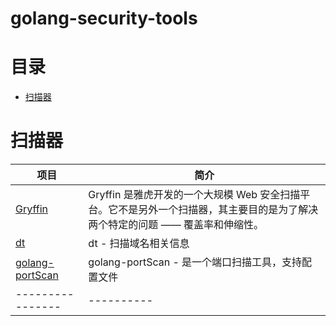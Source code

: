 # golang-security-tools


#  目录
- [扫描器](#扫描器)


# 扫描器
| 项目 | 简介|
| ---------------- | ---------- |
|[ Gryffin     ]( https://github.com/yahoo/gryffin         )| Gryffin 是雅虎开发的一个大规模 Web 安全扫描平台。它不是另外一个扫描器，其主要目的是为了解决两个特定的问题 —— 覆盖率和伸缩性。 |
|[ dt]( https://github.com/42wim/dt )| dt - 扫描域名相关信息 |
|[ golang-portScan ]( https://github.com/Sinute/golang-portScan )| golang-portScan - 是一个端口扫描工具，支持配置文件 |
| ---------------- | ---------- |
